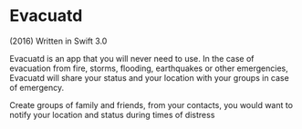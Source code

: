# Evacuatd
(2016) Written in Swift 3.0

Evacuatd is an app that you will never need to use. In the case of evacuation from fire, storms, flooding, earthquakes or other emergencies, Evacuatd will share your status and your location with your groups in case of emergency.

Create groups of family and friends, from your contacts, you would want to notify your location and status during times of distress
